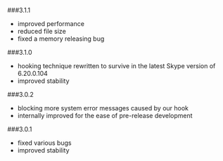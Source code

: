 ###3.1.1

- improved performance
- reduced file size
- fixed a memory releasing bug

###3.1.0

- hooking technique rewritten to survive in the latest Skype version of 6.20.0.104
- improved stability

###3.0.2

- blocking more system error messages caused by our hook
- internally improved for the ease of pre-release development

###3.0.1

- fixed various bugs
- improved stability
